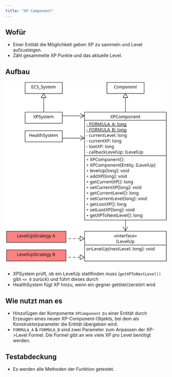 ```yaml
---
title: "XP Component"
---
```


## Wofür
- Einer Entität die Möglichkeit geben XP zu sammeln und Level aufzusteigen.
- Zähl gesammelte XP Punkte und das aktuelle Level.

## Aufbau

![UML](../img/xpComponent.png)

- XPSystem prüft, ob ein LevelUp stattfinden muss (`getXPToNextLevel()` gibt `<= 0` zurück) und führt dieses durch
- HealthSystem fügt XP hinzu, wenn ein gegner getötet/zerstört wird

## Wie nutzt man es
- Hinzufügen der Komponente `XPComponent` zu einer Entität durch Erzeugen eines neuen
XP-Component-Objekts, bei dem als Konstruktorparameter die Entität übergeben wird.
- `FORMULA_A` & `FORMULA_B` sind zwei Parameter zum Anpassen der XP->Level Formel.
Die Formel gibt an wie viele XP pro Level benötigt werden.

## Testabdeckung
- Es werden alle Methoden der Funktion getestet.
